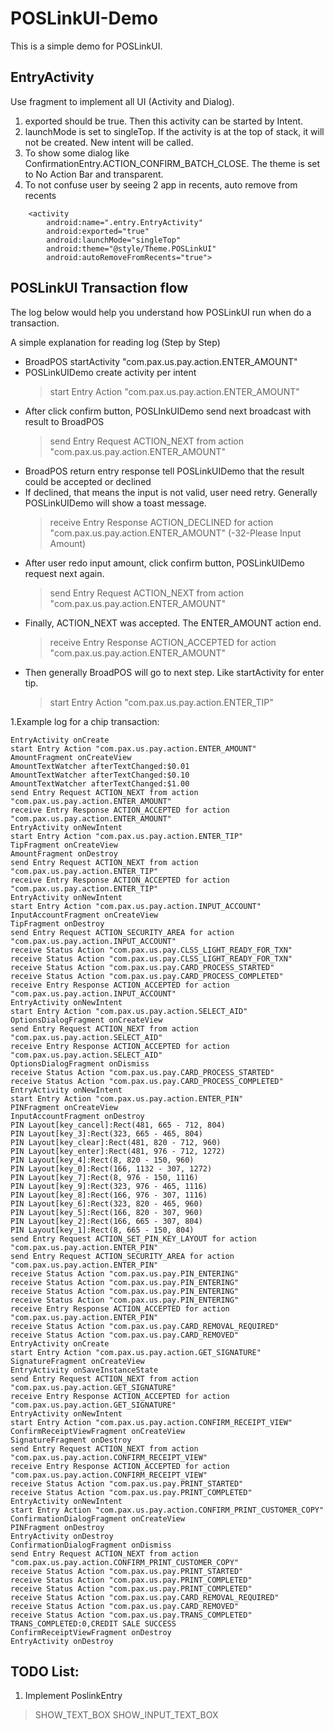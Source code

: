 
# POSLinkUI-Demo

This is a simple demo for POSLinkUI.

## EntryActivity
Use fragment to implement all UI (Activity and Dialog).
1. exported should be true. Then this activity can be started by Intent.
2. launchMode is set to singleTop. If the activity is at the top of stack, it will not be created. New intent will be called.
3. To show some dialog like ConfirmationEntry.ACTION_CONFIRM_BATCH_CLOSE. The theme is set to No Action Bar and transparent.
4. To not confuse user by seeing 2 app in recents, auto remove from recents
```
    <activity
        android:name=".entry.EntryActivity"
        android:exported="true"
        android:launchMode="singleTop"
        android:theme="@style/Theme.POSLinkUI"
        android:autoRemoveFromRecents="true">
```

## POSLinkUI Transaction flow
The log below would help you understand how POSLinkUI run when do a transaction.

A simple explanation for reading log (Step by Step)

- BroadPOS startActivity "com.pax.us.pay.action.ENTER_AMOUNT"
- POSLinkUIDemo create activity per intent
    > start Entry Action "com.pax.us.pay.action.ENTER_AMOUNT"
- After click confirm button, POSLInkUIDemo send next broadcast with result to BroadPOS
    > send Entry Request ACTION_NEXT from action  "com.pax.us.pay.action.ENTER_AMOUNT"
- BroadPOS return entry response tell POSLinkUIDemo that the result could be accepted or declined
- If declined, that means the input is not valid, user need retry. Generally POSLinkUIDemo will show a toast message.
    > receive Entry Response ACTION_DECLINED for action "com.pax.us.pay.action.ENTER_AMOUNT" (-32-Please Input Amount)
- After user redo input amount, click confirm button, POSLinkUIDemo request next again.
    > send Entry Request ACTION_NEXT from action  "com.pax.us.pay.action.ENTER_AMOUNT"
- Finally, ACTION_NEXT was accepted. The ENTER_AMOUNT action end.
    > receive Entry Response ACTION_ACCEPTED for action "com.pax.us.pay.action.ENTER_AMOUNT"
- Then generally BroadPOS will go to next step. Like startActivity for enter tip.
    > start Entry Action "com.pax.us.pay.action.ENTER_TIP"


1.Example log for a chip transaction:

    EntryActivity onCreate
    start Entry Action "com.pax.us.pay.action.ENTER_AMOUNT"
    AmountFragment onCreateView
    AmountTextWatcher afterTextChanged:$0.01
    AmountTextWatcher afterTextChanged:$0.10
    AmountTextWatcher afterTextChanged:$1.00
    send Entry Request ACTION_NEXT from action  "com.pax.us.pay.action.ENTER_AMOUNT"
    receive Entry Response ACTION_ACCEPTED for action "com.pax.us.pay.action.ENTER_AMOUNT"
    EntryActivity onNewIntent
    start Entry Action "com.pax.us.pay.action.ENTER_TIP"
    TipFragment onCreateView
    AmountFragment onDestroy
    send Entry Request ACTION_NEXT from action  "com.pax.us.pay.action.ENTER_TIP"
    receive Entry Response ACTION_ACCEPTED for action "com.pax.us.pay.action.ENTER_TIP"
    EntryActivity onNewIntent
    start Entry Action "com.pax.us.pay.action.INPUT_ACCOUNT"
    InputAccountFragment onCreateView
    TipFragment onDestroy
    send Entry Request ACTION_SECURITY_AREA for action "com.pax.us.pay.action.INPUT_ACCOUNT"
    receive Status Action "com.pax.us.pay.CLSS_LIGHT_READY_FOR_TXN"
    receive Status Action "com.pax.us.pay.CLSS_LIGHT_READY_FOR_TXN"
    receive Status Action "com.pax.us.pay.CARD_PROCESS_STARTED"
    receive Status Action "com.pax.us.pay.CARD_PROCESS_COMPLETED"
    receive Entry Response ACTION_ACCEPTED for action "com.pax.us.pay.action.INPUT_ACCOUNT"
    EntryActivity onNewIntent
    start Entry Action "com.pax.us.pay.action.SELECT_AID"
    OptionsDialogFragment onCreateView
    send Entry Request ACTION_NEXT from action  "com.pax.us.pay.action.SELECT_AID"
    receive Entry Response ACTION_ACCEPTED for action "com.pax.us.pay.action.SELECT_AID"
    OptionsDialogFragment onDismiss
    receive Status Action "com.pax.us.pay.CARD_PROCESS_STARTED"
    receive Status Action "com.pax.us.pay.CARD_PROCESS_COMPLETED"
    EntryActivity onNewIntent
    start Entry Action "com.pax.us.pay.action.ENTER_PIN"
    PINFragment onCreateView
    InputAccountFragment onDestroy
    PIN Layout[key_cancel]:Rect(481, 665 - 712, 804)
    PIN Layout[key_3]:Rect(323, 665 - 465, 804)
    PIN Layout[key_clear]:Rect(481, 820 - 712, 960)
    PIN Layout[key_enter]:Rect(481, 976 - 712, 1272)
    PIN Layout[key_4]:Rect(8, 820 - 150, 960)
    PIN Layout[key_0]:Rect(166, 1132 - 307, 1272)
    PIN Layout[key_7]:Rect(8, 976 - 150, 1116)
    PIN Layout[key_9]:Rect(323, 976 - 465, 1116)
    PIN Layout[key_8]:Rect(166, 976 - 307, 1116)
    PIN Layout[key_6]:Rect(323, 820 - 465, 960)
    PIN Layout[key_5]:Rect(166, 820 - 307, 960)
    PIN Layout[key_2]:Rect(166, 665 - 307, 804)
    PIN Layout[key_1]:Rect(8, 665 - 150, 804)
    send Entry Request ACTION_SET_PIN_KEY_LAYOUT for action "com.pax.us.pay.action.ENTER_PIN"
    send Entry Request ACTION_SECURITY_AREA for action "com.pax.us.pay.action.ENTER_PIN"
    receive Status Action "com.pax.us.pay.PIN_ENTERING"
    receive Status Action "com.pax.us.pay.PIN_ENTERING"
    receive Status Action "com.pax.us.pay.PIN_ENTERING"
    receive Status Action "com.pax.us.pay.PIN_ENTERING"
    receive Entry Response ACTION_ACCEPTED for action "com.pax.us.pay.action.ENTER_PIN"
    receive Status Action "com.pax.us.pay.CARD_REMOVAL_REQUIRED"
    receive Status Action "com.pax.us.pay.CARD_REMOVED"
    EntryActivity onCreate
    start Entry Action "com.pax.us.pay.action.GET_SIGNATURE"
    SignatureFragment onCreateView
    EntryActivity onSaveInstanceState
    send Entry Request ACTION_NEXT from action  "com.pax.us.pay.action.GET_SIGNATURE"
    receive Entry Response ACTION_ACCEPTED for action "com.pax.us.pay.action.GET_SIGNATURE"
    EntryActivity onNewIntent
    start Entry Action "com.pax.us.pay.action.CONFIRM_RECEIPT_VIEW"
    ConfirmReceiptViewFragment onCreateView
    SignatureFragment onDestroy
    send Entry Request ACTION_NEXT from action  "com.pax.us.pay.action.CONFIRM_RECEIPT_VIEW"
    receive Entry Response ACTION_ACCEPTED for action "com.pax.us.pay.action.CONFIRM_RECEIPT_VIEW"
    receive Status Action "com.pax.us.pay.PRINT_STARTED"
    receive Status Action "com.pax.us.pay.PRINT_COMPLETED"
    EntryActivity onNewIntent
    start Entry Action "com.pax.us.pay.action.CONFIRM_PRINT_CUSTOMER_COPY"
    ConfirmationDialogFragment onCreateView
    PINFragment onDestroy
    EntryActivity onDestroy
    ConfirmationDialogFragment onDismiss
    send Entry Request ACTION_NEXT from action  "com.pax.us.pay.action.CONFIRM_PRINT_CUSTOMER_COPY"
    receive Status Action "com.pax.us.pay.PRINT_STARTED"
    receive Status Action "com.pax.us.pay.PRINT_COMPLETED"
    receive Status Action "com.pax.us.pay.PRINT_COMPLETED"
    receive Status Action "com.pax.us.pay.CARD_REMOVAL_REQUIRED"
    receive Status Action "com.pax.us.pay.CARD_REMOVED"
    receive Status Action "com.pax.us.pay.TRANS_COMPLETED"
    TRANS_COMPLETED:0,CREDIT SALE SUCCESS
    ConfirmReceiptViewFragment onDestroy
    EntryActivity onDestroy

## TODO List:
1. Implement PoslinkEntry
> SHOW_TEXT_BOX
> SHOW_INPUT_TEXT_BOX